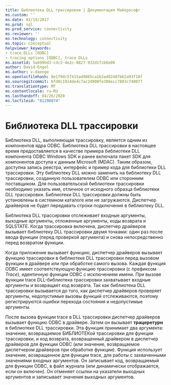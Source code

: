 ```yaml
---
title: Библиотека DLL трассировки | Документация Майкрософт
ms.custom: ''
ms.date: 01/19/2017
ms.prod: sql
ms.prod_service: connectivity
ms.reviewer: ''
ms.technology: connectivity
ms.topic: conceptual
helpviewer_keywords:
- trace DLLs [ODBC]
- tracing options [ODBC], trace DLLs
ms.assetid: 5ab99bd3-cdc3-4e2c-8827-932d1fcb6e00
author: David-Engel
ms.author: v-daenge
ms.openlocfilehash: 8e1f9dc57415ad9865ca1b2ad02487b62a93f18f
ms.sourcegitcommit: 6fd8c1914de4c7ac24900fe388ecc7883c740077
ms.translationtype: MT
ms.contentlocale: ru-RU
ms.lasthandoff: 04/26/2020
ms.locfileid: "81298074"
---
```

# <a name="trace-dll"></a>Библиотека DLL трассировки
Библиотека DLL, выполняющая трассировку, является одним из компонентов ядра ODBC. Библиотека DLL трассировки в настоящее время предоставляется в качестве примера библиотеки DLL компонента ODBC Windows SDK и ранее включала пакет SDK для компонентов доступа к данным Microsoft (MDAC). Таким образом, доступна запись реестра, интерфейс и пример кода для библиотеки DLL трассировки. Эту библиотеку DLL можно заменить на библиотеку DLL трассировки, созданную пользователем ODBC или сторонним поставщиком. Для пользовательской библиотеки трассировки необходимо указать имя, отличное от исходного образца библиотеки DLL трассировки. Библиотеки DLL трассировки должны быть установлены в системном каталоге или не загружаются. Диспетчер драйверов не будет передавать строки подключения в библиотеку DLL.  
  
 Библиотека DLL трассировки отслеживает входные аргументы, выходные аргументы, отложенные аргументы, коды возврата и SQLSTATE. Когда трассировка включена, диспетчер драйверов вызывает библиотеку DLL трассировки двумя точками: один раз после ввода функции (перед проверкой аргумента) и снова непосредственно перед возвратом функции.  
  
 Когда приложение вызывает функцию, диспетчер драйверов вызывает функцию трассировки в библиотеке DLL трассировки перед вызовом функции в драйвере или при обработке самого вызова. Каждая функция ODBC имеет соответствующую функцию трассировки (с префиксом *Trace*), идентичную функции ODBC с исключением имени. При вызове функции trace DLL-библиотека трассировки захватывает входные аргументы и возвращает код возврата. Так как библиотека DLL трассировки вызывается до того, как диспетчер драйверов проверяет аргументы, недопустимые вызовы функций отслеживаются, поэтому регистрируются ошибки перехода состояния и недопустимые аргументы.  
  
 После вызова функции trace в DLL трассировки диспетчер драйверов вызывает функцию ODBC в драйвере. Затем он вызывает **трацеретурн** в библиотеке DLL трассировки. Эта функция принимает два аргумента: значение, возвращаемое БИБЛИОТЕКой трассировки для функции трассировки, и код возврата, возвращенный драйвером в диспетчер драйверов для функции ODBC (или значение, возвращаемое диспетчером драйверов при обработке функции). Функция использует значение, возвращенное для функции trace, для работы с захваченными значениями входных аргументов. Он записывает код, возвращаемый для функции ODBC, в файл журнала (или динамически отображается, если он включен). Он отменяет ссылки на указатели выходных аргументов и записывает значения выходных аргументов.
